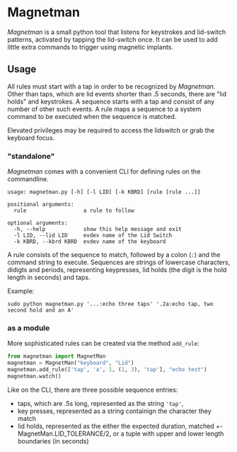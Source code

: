 Magnetman
=========

*Magnetman* is a small python tool that listens for keystrokes and lid-switch patterns, activated by tapping the lid-switch once.
It can be used to add little extra commands to trigger using magnetic implants.

Usage
-----
All rules must start with a tap in order to be recognized by *Magnetman*.
Other than taps, which are lid events shorter than .5 seconds, there are "lid holds" and keystrokes.
A sequence starts with a tap and consist of any number of other such events.
A rule maps a sequence to a system command to be executed when the sequence is matched.

Elevated privileges may be required to access the lidswitch or grab the keyboard focus.

### "standalone"
*Magnetman* comes with a convenient CLI for defining rules on the commandline.

    usage: magnetman.py [-h] [-l LID] [-k KBRD] [rule [rule ...]]

    positional arguments:
      rule                  a rule to follow

    optional arguments:
      -h, --help            show this help message and exit
      -l LID, --lid LID     evdev name of the Lid Switch
      -k KBRD, --kbrd KBRD  evdev name of the keyboard

A rule consists of the sequence to match, followed by a colon (`:`) and the command string to execute.
Sequences are strings of lowercase characters, didigts and periods, representing keypresses, lid holds (the digit is the hold length in seconds) and taps.

Example:

    sudo python magnetman.py '...:echo three taps' '.2a:echo tap, two second hold and an A'

### as a module
More sophisticated rules can be created via the method `add_rule`:

```python
from magnetman import MagnetMan
magnetman = MagnetMan("keyboard", "Lid")
magnetman.add_rule(['tap', 'a', 1, (1, 3), 'tap'], "echo test")
magnetman.watch()
```

Like on the CLI, there are three possible sequence entries:

* taps, which are .5s long, represented as the string `'tap'`,
* key presses, represented as a string containign the character they match
* lid holds, represented as the either the expected duration, matched +- MagnetMan.LID_TOLERANCE/2, or a tuple with upper and lower length boundaries (in seconds)

